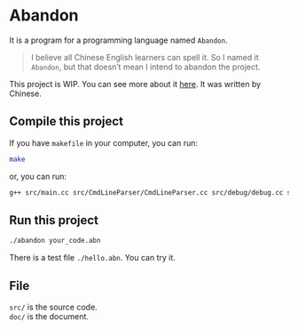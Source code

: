 # Abandon
It is a program for a programming language named `Abandon`.
> I believe all Chinese English learners can spell it. So I named it `Abandon`, but that doesn’t mean I intend to abandon the project.  

This project is WIP.
You can see more about it [here](https://iamzhz.github.io/t/).  It was written by Chinese.
## Compile this project
If you have `makefile` in your computer, you can run:
``` bash
make
```
or, you can run:
``` bash
g++ src/main.cc src/CmdLineParser/CmdLineParser.cc src/debug/debug.cc src/FileManagerFileManager.cc src/Lexer/signToken.cc src/Lexer/Lexer.cc src/Parser/Parser.cc src/Parser/utils.cc src/Parser/if_else.cc src/Parser/function.cc src/Parser/loop.cc src/Parser/unit.cc src/PointerManager/PointerManager.cc src/SayError/SayError.cc src/SymbolTable/SymbolTable.cc src/Token/Token.cc src/Tree/Tree.cc -o abandon -std=c++11 -g
```

## Run this project
``` bash
./abandon your_code.abn
```
There is a test file `./hello.abn`. You can try it.  

## File
`src/` is the source code.  
`doc/` is the document.
